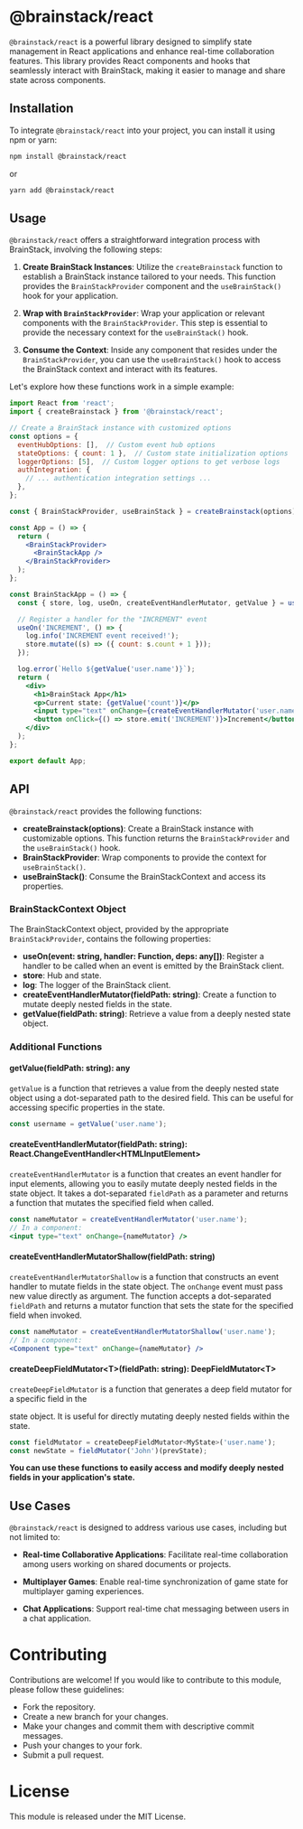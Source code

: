 # @brainstack/react

`@brainstack/react` is a powerful library designed to simplify state management in React applications and enhance real-time collaboration features. This library provides React components and hooks that seamlessly interact with BrainStack, making it easier to manage and share state across components.

## Installation

To integrate `@brainstack/react` into your project, you can install it using npm or yarn:

```bash
npm install @brainstack/react
```

or

```bash
yarn add @brainstack/react
```

## Usage

`@brainstack/react` offers a straightforward integration process with BrainStack, involving the following steps:

1. **Create BrainStack Instances**: Utilize the `createBrainstack` function to establish a BrainStack instance tailored to your needs. This function provides the `BrainStackProvider` component and the `useBrainStack()` hook for your application.

2. **Wrap with `BrainStackProvider`**: Wrap your application or relevant components with the `BrainStackProvider`. This step is essential to provide the necessary context for the `useBrainStack()` hook.

3. **Consume the Context**: Inside any component that resides under the `BrainStackProvider`, you can use the `useBrainStack()` hook to access the BrainStack context and interact with its features.

Let's explore how these functions work in a simple example:

```jsx
import React from 'react';
import { createBrainstack } from '@brainstack/react';

// Create a BrainStack instance with customized options
const options = {
  eventHubOptions: [],  // Custom event hub options
  stateOptions: { count: 1 },  // Custom state initialization options
  loggerOptions: [5],  // Custom logger options to get verbose logs
  authIntegration: {
    // ... authentication integration settings ...
  },
};

const { BrainStackProvider, useBrainStack } = createBrainstack(options);

const App = () => {
  return (
    <BrainStackProvider>
      <BrainStackApp />
    </BrainStackProvider>
  );
};

const BrainStackApp = () => {
  const { store, log, useOn, createEventHandlerMutator, getValue } = useBrainStack();

  // Register a handler for the "INCREMENT" event
  useOn('INCREMENT', () => {
    log.info('INCREMENT event received!');
    store.mutate((s) => ({ count: s.count + 1 }));
  });

  log.error(`Hello ${getValue('user.name')}`);
  return (
    <div>
      <h1>BrainStack App</h1>
      <p>Current state: {getValue('count')}</p>
      <input type="text" onChange={createEventHandlerMutator('user.name')} />
      <button onClick={() => store.emit('INCREMENT')}>Increment</button>
    </div>
  );
};

export default App;
```

## API

`@brainstack/react` provides the following functions:

- **createBrainstack(options)**: Create a BrainStack instance with customizable options. This function returns the `BrainStackProvider` and the `useBrainStack()` hook.
- **BrainStackProvider**: Wrap components to provide the context for `useBrainStack()`.
- **useBrainStack()**: Consume the BrainStackContext and access its properties.

### BrainStackContext Object

The BrainStackContext object, provided by the appropriate `BrainStackProvider`, contains the following properties:

- **useOn(event: string, handler: Function, deps: any[])**: Register a handler to be called when an event is emitted by the BrainStack client.
- **store**: Hub and state.
- **log**: The logger of the BrainStack client.
- **createEventHandlerMutator(fieldPath: string)**: Create a function to mutate deeply nested fields in the state.
- **getValue(fieldPath: string)**: Retrieve a value from a deeply nested state object.

### Additional Functions

#### getValue(fieldPath: string): any

`getValue` is a function that retrieves a value from the deeply nested state object using a dot-separated path to the desired field. This can be useful for accessing specific properties in the state.

```jsx
const username = getValue('user.name');
```

#### createEventHandlerMutator(fieldPath: string): React.ChangeEventHandler\<HTMLInputElement\>

`createEventHandlerMutator` is a function that creates an event handler for input elements, allowing you to easily mutate deeply nested fields in the state object. It takes a dot-separated `fieldPath` as a parameter and returns a function that mutates the specified field when called.

```jsx
const nameMutator = createEventHandlerMutator('user.name');
// In a component:
<input type="text" onChange={nameMutator} />
```

#### createEventHandlerMutatorShallow(fieldPath: string)

`createEventHandlerMutatorShallow` is a function that constructs an event handler to mutate fields in the state object. The `onChange` event must pass new value directly as argument. The function accepts a dot-separated `fieldPath` and returns a mutator function that sets the state for the specified field when invoked.

```jsx
const nameMutator = createEventHandlerMutatorShallow('user.name');
// In a component:
<Component type="text" onChange={nameMutator} />
```

#### createDeepFieldMutator\<T\>(fieldPath: string): DeepFieldMutator\<T\>

`createDeepFieldMutator` is a function that generates a deep field mutator for a specific field in the

 state object. It is useful for directly mutating deeply nested fields within the state.

```jsx
const fieldMutator = createDeepFieldMutator<MyState>('user.name');
const newState = fieldMutator('John')(prevState);
```

**You can use these functions to easily access and modify deeply nested fields in your application's state.**

## Use Cases

`@brainstack/react` is designed to address various use cases, including but not limited to:

- **Real-time Collaborative Applications**: Facilitate real-time collaboration among users working on shared documents or projects.

- **Multiplayer Games**: Enable real-time synchronization of game state for multiplayer gaming experiences.

- **Chat Applications**: Support real-time chat messaging between users in a chat application.

# Contributing

Contributions are welcome! If you would like to contribute to this module, please follow these guidelines:

- Fork the repository.
- Create a new branch for your changes.
- Make your changes and commit them with descriptive commit messages.
- Push your changes to your fork.
- Submit a pull request.

# License

This module is released under the MIT License.
